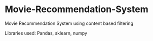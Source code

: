 # Movie-Recommendation-System
Movie Recommendation System using content based filtering

Libraries used: Pandas, sklearn, numpy

